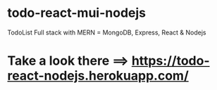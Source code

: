 # todo-react-mui-nodejs
TodoList Full stack with MERN = MongoDB, Express, React &amp; Nodejs

# Take a look there ==> https://todo-react-nodejs.herokuapp.com/
